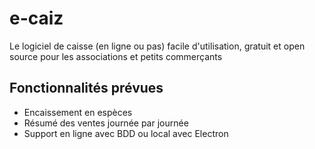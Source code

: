 # e-caiz
Le logiciel de caisse (en ligne ou pas) facile d'utilisation, gratuit et open source pour les associations et petits commerçants

## Fonctionnalités prévues
- Encaissement en espèces
- Résumé des ventes journée par journée
- Support en ligne avec BDD ou local avec Electron
